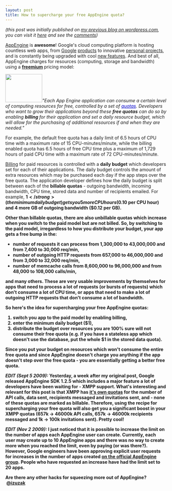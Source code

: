 ```yaml
---
layout: post
title: How to supercharge your free AppEngine quota?
---
```


_(this post was initially published on [my previous blog on wordpress.com](http://izuzak.wordpress.com/), you can visit it [here](http://izuzak.wordpress.com/2009/08/27/how-to-supercharge-your-free-appengine-quota/) and see the [comments](http://izuzak.wordpress.com/2009/08/27/how-to-supercharge-your-free-appengine-quota/#comments))_

<a href="http://code.google.com/appengine/" target="_blank">AppEngine</a> is <strong>awesome</strong>! Google's cloud computing platform is hosting countless web apps, from <a href="http://moderator.appspot.com/" target="_blank">Google</a> <a href="http://pubsubhubbub.appspot.com/" target="_blank">products</a> to innovative <a href="http://appgallery.appspot.com/" target="_blank">personal projects</a>, and is constantly being upgraded with cool <a href="http://code.google.com/appengine/docs/roadmap.html" target="_blank">new features</a>. <span style="background-color:#ffffff;">And best of all, AppEngine charges for resources (computing, storage and bandwidth) using a <a href="http://en.wikipedia.org/wiki/Freemium" target="_blank"><strong>freemium</strong></a><strong> </strong>pricing model:</span>

<img class="aligncenter" title="Google AppEngine" src="http://code.google.com/appengine/images/appengine_lowres.gif" alt="" width="115" height="88" /><em>"Each App Engine application can consume a certain level of computing resources for free, controlled by a set of </em><a style="color:#0000cc;" href="http://code.google.com/appengine/docs/quotas.html"><em>quotas</em></a><em>. Developers who want to grow their applications beyond these </em><strong><em>free quotas</em></strong><em> can do so by enabling </em><strong><em>billing </em></strong><em>for their application and set a daily resource budget, which will allow for the purchasing of additional resources if and when they are needed."</em>

For example, the default free quota has a daily limit of 6.5 hours of CPU time with a maximum rate of 15 CPU-minutes/minute, while the billing enabled quota has 6.5 hours of free CPU time plus a maximum of 1,729 hours of paid CPU time with a maximum rate of 72 CPU-minutes/minute.

<a href="http://code.google.com/appengine/docs/billing.html" target="_blank">Billing</a> for paid resources is controlled with a <strong>daily budget</strong> which developers set for each of their applications. The daily budget controls the amount of extra resources which may be purchased each day if the app steps over the free quota. The application developer defines how the daily budget is split between each of the <strong>billable quotas</strong> - outgoing bandwidth, incoming bandwidth, CPU time, stored data and number of recipients emailed. For example, <strong>$1 </strong>(the minimum daily budget) gets you 5 more CPU hours ($0.10 per CPU hour) and <strong>4 more GB of outgoing bandwidth </strong>($0.12 per GB).

Other than billable quotas, there are also <strong>unbillable quotas</strong> which increase when you switch to the paid model but are not billed. So, <strong>by switching to the paid model, irregardless to how you distribute your budget, your app gets a free</strong><strong> bump</strong><em> </em>in the:
<ul>
	<li>number of requests it can process from <strong>1,300,000</strong> to <strong>43,000,000</strong> and from <strong>7,400</strong> to <strong>30,000</strong> req/min,</li>
	<li>number of outgoing HTTP requests from <strong>657,000</strong> to <strong>46,000,000</strong> and from <strong>3,000</strong> to <strong>32,000</strong> req/min,</li>
	<li>number of memcache calls from <strong>8,600,000 </strong>to <strong>96,000,000</strong> and from <strong>48,000</strong> to <strong>108,000</strong> calls/min,</li>
</ul>
and many others. These are very usable improvements by themselves for apps that need to process a lot of requests (or bursts of requests) which don't consume a lot of CPU time, or apps that need to make a lot of outgoing HTTP requests that don't consume a lot of bandwidth.

So here's the idea for <strong>supercharging your free AppEngine quotas</strong>:
<ol>
	<li>switch you app to the paid model by enabling billing,</li>
	<li>enter the minimum daily budget ($1),</li>
	<li>distribute the budget over resources you are 100% sure will not consume their free quota (e.g. if you have a stateless app which doesn't use the database, put the whole $1 in the stored data quota).</li>
</ol>
Since you put your budget on resources which won't consume the entire free quota and since AppEngine doesn't charge you anything if the app doesn't step over the free quota - you are essentially getting a <strong>better free quota</strong>.

<em><strong>EDIT (Sept 5 2009):</strong></em> Yesterday, a week after my original post, Google released AppEngine SDK 1.2.5 which includes a major feature a lot of developers have been waiting for - <strong>XMPP support</strong>. What's interesting and relevant for this post is that XMPP has <a href="http://code.google.com/appengine/docs/quotas.html#XMPP">it's own quotas</a> for the number of API calls, data sent, recipients messaged and invitations sent, and - <strong>none of these quotas are marked as billable</strong>. Therefore, using the recipe for supercharging your free quota will also get you a significant boost in your XMPP quotas (657k -&gt; 46000k API calls, 657k -&gt; 46000k recipients messaged and 1k -&gt; 100k invitations sent). Pretty cool!

<em><strong>EDIT (Nov 2 2009):</strong></em> I just noticed that it is <strong>possible to increase the limit on the number of apps each AppEngine user can create</strong>. Currently, each user may create up to 10 AppEngine apps and there was no way to create more when you reached the limit, even by paying (or was there?). However, Google engineers have been approving explicit user requests for increases in the number of apps created <a href="http://groups.google.com/group/google-appengine/browse_thread/thread/210ebae3dc88cc6a?hl=en">on the official AppEngine group</a>. People who have requested an increase have had the limit set to 20 apps.

Are there any other hacks for squeezing more out of AppEngine?  <a href="http://twitter.com/izuzak" target="_blank">@izuzak</a>
